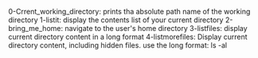 0-Crrent_working_directory: prints tha absolute path name of the working directory
1-listit: display the contents list of your current directory
2-bring_me_home: navigate to the user's home directory
3-listfiles: display current directory content in a long format
4-listmorefiles: Display current directory content, including hidden files. use the long format: ls -al

